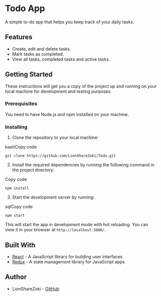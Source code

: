 # Todo App

A simple to-do app that helps you keep track of your daily tasks.

## Features

- Create, edit and delete tasks.
- Mark tasks as completed.
- View all tasks, completed tasks and active tasks.

## Getting Started

These instructions will get you a copy of the project up and running on your local machine for development and testing purposes.

### Prerequisites

You need to have Node.js and npm installed on your machine.

### Installing

1. Clone the repository to your local machine:

bashCopy code

`git clone https://github.com/LionShareZoki/Todo.git`

2. Install the required dependencies by running the following command in the project directory:

Copy code

`npm install`

3. Start the development server by running:

sqlCopy code

`npm start`

This will start the app in development mode with hot reloading. You can view it in your browser at `http://localhost:3000/`.

## Built With

- [React](https://reactjs.org/) - A JavaScript library for building user interfaces
- [Redux](https://redux.js.org/) - A state management library for JavaScript apps

## Author

- LionShareZoki - [GitHub](https://github.com/LionShareZoki)
